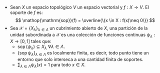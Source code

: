 - Sean $X$ un espacio topológico $V$ un espacio vectorial y $f:X \longrightarrow V$. El soporte de $f$ es:$$
\mathop{\mathrm{sop}}(f) = \overline{\{x \in X : f(x)\neq 0\}}
$$
- Sea $\mathcal{X} =\left\{ X_{\lambda} \right\}_{\lambda \in \Lambda}$ un cubrimiento abierto de $X$, una partición de la unidad subordinada a $\mathcal{X}$ es una colección de funciones continuas $\psi_{\lambda}:X \longrightarrow [0,1]$ tales que:
	- $\mathop{\mathrm{sop}}(\psi_{\lambda})\subseteq X_{\lambda}$ $\forall \lambda \in \Lambda$.
	- $\left\{ \mathop{\mathrm{sop}}\psi_{\lambda} \right\}_{\lambda \in \Lambda}$ es localmente finita, es decir, todo punto tiene un entorno que solo interseca a una cantidad finita de soportes.
	- $\sum_{\lambda \in \Lambda}\psi_{\lambda}(x) = 1$ para todo $x \in X$.
